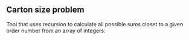 ## Carton size problem
Tool that uses recursion to calculate all possible sums closet to a given order number from an array of integers.